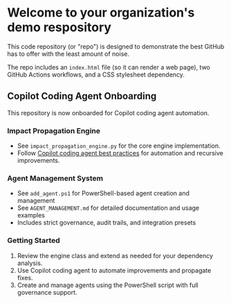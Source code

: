 # Welcome to your organization's demo respository
This code repository (or "repo") is designed to demonstrate the best GitHub has to offer with the least amount of noise.

The repo includes an `index.html` file (so it can render a web page), two GitHub Actions workflows, and a CSS stylesheet dependency.

## Copilot Coding Agent Onboarding

This repository is now onboarded for Copilot coding agent automation.

### Impact Propagation Engine
- See `impact_propagation_engine.py` for the core engine implementation.
- Follow [Copilot coding agent best practices](https://gh.io/copilot-coding-agent-tips) for automation and recursive improvements.

### Agent Management System
- See `add_agent.ps1` for PowerShell-based agent creation and management
- See `AGENT_MANAGEMENT.md` for detailed documentation and usage examples
- Includes strict governance, audit trails, and integration presets

### Getting Started
1. Review the engine class and extend as needed for your dependency analysis.
2. Use Copilot coding agent to automate improvements and propagate fixes.
3. Create and manage agents using the PowerShell script with full governance support.

